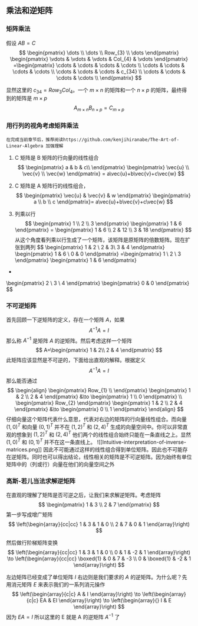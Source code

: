 ## 乘法和逆矩阵

### 矩阵乘法
假设 $AB=C$
$$
\begin{pmatrix}
\dots \\
\dots \\
Row_{3} \\
\dots
\end{pmatrix}
\begin{pmatrix} 
\vdots & \vdots & \vdots & Col_{4} & \vdots
\end{pmatrix}
=\begin{pmatrix} \cdots & \cdots & \cdots & \cdots \\ \cdots & \cdots & \cdots & \cdots \\ \cdots & \cdots & \cdots & c_{34} \\ \cdots & \cdots & \cdots & \cdots \\ \end{pmatrix}
$$

显然这里的 $c_{34}=Row_{3}Col_{4}$。一个 $m\times n$ 的矩阵和一个 $n\times p$ 的矩阵，最终得到的矩阵是 $m\times p$
$$
A_{m\times n}B_{n\times p}=C_{m\times p}
$$
### 用行列的视角考虑矩阵乘法
```ad-tip
在完成当前章节后，推荐阅读https://github.com/kenjihiranabe/The-Art-of-Linear-Algebra 加强理解
```

1. C 矩阵是 B 矩阵的行向量的线性组合
$$
\begin{pmatrix}
a & b & c\\
\end{pmatrix}
\begin{pmatrix}
\vec{u} \\
\vec{v} \\
\vec{w} 
\end{pmatrix}
=
a\vec{u}+b\vec{v}+c\vec{w}
$$


2. C 矩阵是 A 矩阵行的线性组合，
$$
\begin{pmatrix}
\vec{u}  & \vec{v} & w
\end{pmatrix}
\begin{pmatrix}
a \\
b \\
c
\end{pmatrix}=
a\vec{u}+b\vec{v}+c\vec{w}
$$
3. 列乘以行
$$
\begin{pmatrix}
1 \\
2 \\
3
\end{pmatrix}
\begin{pmatrix}
1 & 6
\end{pmatrix}
=
\begin{pmatrix}
1 & 6 \\
2 & 12 \\
3 & 18
\end{pmatrix}
$$
从这个角度看列乘以行生成了一个矩阵，该矩阵是原矩阵的倍数矩阵。现在扩张到两列
$$
\begin{pmatrix}
1 & 2 \\
2  & 3\\
3 & 4
\end{pmatrix}
\begin{pmatrix}
1 & 6 \\
0 & 0
\end{pmatrix}
=\begin{pmatrix}
1 \\
2 \\
3
\end{pmatrix}
\begin{pmatrix}
1 & 6
\end{pmatrix}
+
\begin{pmatrix}
2 \\
3 \\
4
\end{pmatrix}
\begin{pmatrix}
0 & 0
\end{pmatrix}
$$

### 不可逆矩阵
首先回顾一下逆矩阵的定义，存在一个矩阵 $A$，如果
$$
A^{-1}A=I
$$
那么称 $A^{-1}$ 是矩阵 $A$ 的逆矩阵。然后考虑这样一个矩阵
$$
A=\begin{pmatrix}
1 & 2\\
2 & 4
\end{pmatrix}
$$
此矩阵应该显然是不可逆的，下面给出直观的解释。根据定义
$$
A^{-1}A=I
$$
那么能否通过
$$
\begin{align}
\begin{pmatrix}
Row_{1}  \\
\end{pmatrix}
\begin{pmatrix}
1 & 2 \\
2 & 4
\end{pmatrix}
&\to
\begin{pmatrix}
1 \\
0
\end{pmatrix} \\
\begin{pmatrix}
Row_{2}
\end{pmatrix}
\begin{pmatrix}
1 & 2 \\
2 & 4
\end{pmatrix}
&\to \begin{pmatrix}
0 \\
1
\end{pmatrix}
\end{align}
$$
仔细向量这个矩阵代表什么意思，代表对右边的矩阵的行向量线性组合。而向量 $(1,0)^T$ 和向量 $(0,1)^T$ 并不在 $(1,2)^T$ 和 $(2,4)^T$ 生成的向量空间中。你可以非常直观的想象到 $(1,2)^T$ 和 $(2,4)^T$ 他们两个的线性组合始终只能在一条直线之上。显然 $(1,0)^T$ 和 $(0,1)^T$ 并不在这一条直线上。
![[Intuitive-interpretation-of-inverse-matrices.png]]
因此不可能通过这样的线性组合得到单位矩阵。因此也不可能存在逆矩阵。同时也可以得出结论，线性相关的矩阵是不可逆矩阵。因为始终有单位矩阵中的（列或行）向量在他们的向量空间之外

### 高斯-若儿当法求解逆矩阵
在直观的理解了矩阵是否可逆之后，让我们来求解逆矩阵。考虑矩阵
$$
\begin{pmatrix}
1 & 3 \\
2 & 7
\end{pmatrix}
$$
第一步写成增广矩阵
$$
\left(\begin{array}{cc|cc}
  1 & 3 & 1 & 0 \\
  2 & 7 & 0 & 1
\end{array}\right)
$$

然后做行阶梯矩阵变换
$$
\left(\begin{array}{cc|cc}
1 & 3 & 1 & 0 \\
0 & 1 & -2 & 1
\end{array}\right)
\to
\left(\begin{array}{cc|cc}
\boxed{1} & 0 & 7 & -3 \\
0 & \boxed{1} & -2 & 1
\end{array}\right)
$$

左边矩阵已经变成了单位矩阵 $I$ 右边则是我们要求的 $A$ 的逆矩阵。为什么呢？先用消元矩阵 $E$ 来表示我们的一系列消元操作
$$
\left(\begin{array}{c|c}
A & I
\end{array}\right)
\to
\left(\begin{array}{c|c}
EA  & EI
\end{array}\right)
\to
\left(\begin{array}{}
I & E
\end{array}\right)
$$
因为 $EA=I$ 所以这里的 E 就是 A 的逆矩阵 $A^{-1}$ 了